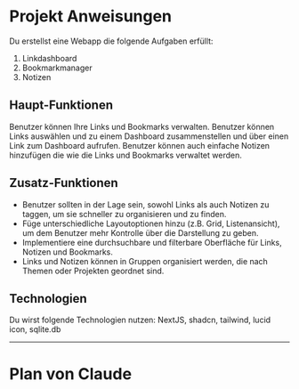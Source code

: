# Projekt Anweisungen
Du erstellst eine Webapp die folgende Aufgaben erfüllt:
1. Linkdashboard
2. Bookmarkmanager
3. Notizen

## Haupt-Funktionen
Benutzer können Ihre Links und Bookmarks verwalten.
Benutzer können Links auswählen und zu einem Dashboard zusammenstellen und über einen Link zum Dashboard aufrufen.
Benutzer können auch einfache Notizen hinzufügen die wie die Links und Bookmarks verwaltet werden.

## Zusatz-Funktionen
- Benutzer sollten in der Lage sein, sowohl Links als auch Notizen zu taggen, um sie schneller zu organisieren und zu finden.
- Füge unterschiedliche Layoutoptionen hinzu (z.B. Grid, Listenansicht), um dem Benutzer mehr Kontrolle über die Darstellung zu geben.
- Implementiere eine durchsuchbare und filterbare Oberfläche für Links, Notizen und Bookmarks.
- Links und Notizen können in Gruppen organisiert werden, die nach Themen oder Projekten geordnet sind.

## Technologien
Du wirst folgende Technologien nutzen:
NextJS, shadcn, tailwind, lucid icon, sqlite.db


---

# Plan von Claude
